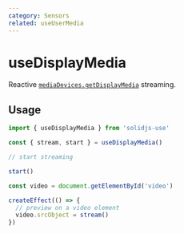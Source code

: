 ```yaml
---
category: Sensors
related: useUserMedia
---
```


# useDisplayMedia

Reactive [`mediaDevices.getDisplayMedia`](https://developer.mozilla.org/en-US/docs/Web/API/MediaDevices/getDisplayMedia) streaming.

## Usage

```ts
import { useDisplayMedia } from 'solidjs-use'

const { stream, start } = useDisplayMedia()

// start streaming

start()
```

```ts
const video = document.getElementById('video')

createEffect(() => {
  // preview on a video element
  video.srcObject = stream()
})
```
